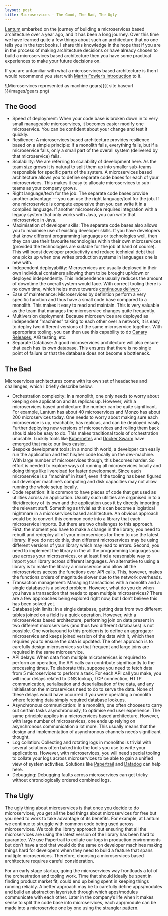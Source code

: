 ```yaml
---
layout: post
title: Microservices — The Good, The Bad, The Ugly
---
```


[Lantum](https://www.lantum.com) embarked on the journey of building a microservices based architecture over a year ago, and it has been a long journey. Over this time we have learned quite a few things about such an architecture that no one tells you in the text books. I share this knowledge in the hope that if you are in the process of making architecture decisions or have already chosen to build a microservices based architecture then you have some practical experiences to make your future decisions on.

If you are unfamiliar with what a microservices based architecture is then I would recommend you start with [Martin Fowler’s introduction](https://martinfowler.com/articles/microservices.html) to it.

![Microservices represented as machine gears]({{ site.baseurl }}/images/gears.png)

## The Good

- Speed of deployment: When your code base is broken down in to very small manageable microservices, it becomes easier modify one microservice. You can be confident about your change and test it quickly.
- Resilience: A microservices based architecture provides resilience based on a simple principle: If a monolith fails, everything fails, but if a microservice fails, only a small part of the overall system (delivered by that microservice) fails.
- Scalability: We are referring to scalability of development here. As the team size grows it is natural to split them up into smaller sub-teams responsible for specific parts of the system. A microservices based architecture allows you to define separate code bases for each of your microservices. This makes it easy to allocate microservices to sub-teams as your company grows.
- Right language/tech for the job: The separate code bases provide another advantage — you can use the right language/tool for the job. If one microservice is compute expensive then you can write it in a compiled language. If another microservice requires integration with a legacy system that only works with Java, you can write that microservice in Java.
- Maximisation of developer skills: The separate code bases also allows you to maximise use of existing developer skills. If you have developers that know different programming languages or technologies well, then they can use their favourite technologies within their own microservices (provided the technologies are suitable for the job at hand of course). This will boost developer productivity and reduce technical debt that one picks up when one writes production systems in languages one is new with.
- Independent deployability: Microservices are usually deployed in their own individual containers allowing them to be brought up/down or deployed independently. This independence usually reduces the amount of downtime the overall system would face. With correct tooling there is no down time, which helps move towards [continuous delivery](https://en.wikipedia.org/wiki/Continuous_delivery).
- Ease of maintenance: Microservices by definition perform a very specific function and thus have a small code base compared to a monolith. This makes it easy to read and maintain. This is very valuable as the team that manages the microservice changes quite frequently.
- Multiversion deployment: Because microservices are deployed as independent “machines” talking to each other over a network, it is easy to deploy two different versions of the same microservice together. With appropriate tooling, you can then use this capability to do [Canary Releases](https://martinfowler.com/bliki/CanaryRelease.html), A/B testing, etc.
- Separate Database: A good microservices architecture will also ensure that each has its own database. This ensures that there is no single point of failure or that the database does not become a bottleneck.

## The Bad

Microservices architectures come with its own set of headaches and challenges, which I briefly describe below.

- Orchestration complexity: In a monolith, one only needs to worry about keeping one application and its replicas up. However, with a microservices based architecture the number can be quite significant. For example, Lantum has about 40 microservices and Monzo has about 200 microservices today. One needs to worry about making sure each microservice is up, reachable, has replicas, and can be deployed easily. Further deploying new versions of microservices and rolling them back should also be easy to do. This makes traditional tools of orchestration unusable. Luckily tools like [Kubernetes](https://kubernetes.io/) and [Docker Swarm](https://docs.docker.com/engine/swarm/swarm-tutorial/) have emerged that make our lives easier.
- Bespoke development tools: In a monolith world, a developer can easily run the application and test his/her code locally on the dev-machine. With large number of microservices though, this becomes harder. So effort is needed to explore ways of running all microservices locally and doing things like livereload for faster development. Since each microservice is a “machine” in itself, even if the tooling has been figured out developer machine’s computing and disk capacities may not allow running the whole setup locally.
- Code repetition: It is common to have pieces of code that get used as utilities across an application. Usually such utilities are organised in to a file/directory of its own and the application uses it by directly importing the relevant stuff. Something as trivial as this can become a logistical nightmare in a microservices based architecture. An obvious approach would be to convert this common code into a library that each microservice imports. But there are two challenges to this approach. First, the moment you have to make a change in the library, you need to rebuilt and redeploy all of your microservices for them to use the latest library. If you do not do this, then different microservices may be using different versions of your library which may lead to errors. Second, you need to implement the library in the all the programming languages you use across your microservices, or at least find a reasonable way to import your library across different languages. An alternative to using a library is to make the library a microservice and allow all the microservices access the functions over API calls. This, however, makes the functions orders of magnitude slower due to the network overheads.
- Transaction management: Managing transactions with a monolith and a single database is a solved problem. However, what do you do when you have a transaction that needs to span multiple microservices? There are a few approaches being explored right now, but I don’t believe this has been solved yet.
- Database join limits: In a single database, getting data from two different tables joined on a field is a quick operation. However, with a microservices based architecture, performing join on data present in two different microservices (and thus two different databases) is not possible. One workaround to this problem is to define an aggregator microservice and keeps joined version of the data with it, which then requires you to ensure the data is updated. The other approach is to carefully design microservices so that frequent and large joins are required in the same microservice.
- API delays: When data from multiple microservices is required to perform an operation, the API calls can contribute significantly to the processing times. To elaborate this, suppose you need to fetch data from 5 microservices to perform a task. For each API call you make, you will incur delays related to DNS lookup, TCP connection, HTTP communication, serialisation and deserialisation of the data, and any initialisation the microservices need to do to serve the data. None of these delays would have occurred if you were operating a monolith where fetching data simply required database lookups.
- Asynchronous communication: In a monolith, one often chooses to carry out certain tasks asynchronously, to optimise end user experience. The same principle applies in a microservices based architecture. However, with large number of microservices, one ends up relying on asynchronous communication a lot more. This usually means that the design and implementation of asynchronous channels needs significant thought.
- Log collation: Collecting and rotating logs in monoliths is trivial with several solutions often baked into the tools you use to write your applications. However, with microservices, you will need special tooling to collate your logs across microservices to be able to gain a unified view of system activities. Solutions like [Papertrail](https://papertrailapp.com/) and [Datadog](https://www.datadoghq.com/) can help here.
- Debugging: Debugging faults across microservices can get tricky without chronologically ordered combined logs.

## The Ugly

The ugly thing about microservices is that once you decide to do microservices, you get all the bad things about microservices for free but you need to work to take advantage of its benefits. For example, at Lantum we continue to struggle with common code being used across microservices. We took the library approach but ensuring that all the microservices are using the latest version of the library has been hard to guarantee. We use Papertrail to collate our logs in production environments but don’t have a tool that would do the
same on developer machines making things hard for developers when they need to build a feature that spans multiple microservices. Therefore, choosing a microservices based architecture requires careful consideration.

For an early stage startup, going the microservices way frontloads a lot of the orchestration and tooling work. Time that should ideally be spent in finding product market fit, could end up being spent in keeping things running reliably. A better approach may be to carefully define apps/modules and build an abstraction layer/stub through which apps/modules communicate with each other. Later in the company’s life when it makes sense to split the code base into microservices, each app/module can be made into a microservice one by one using the [strangler pattern](https://blog.runscope.com/posts/monolith-microservices-transforming-real-world-ecommerce-platform-using-strangler-pattern).